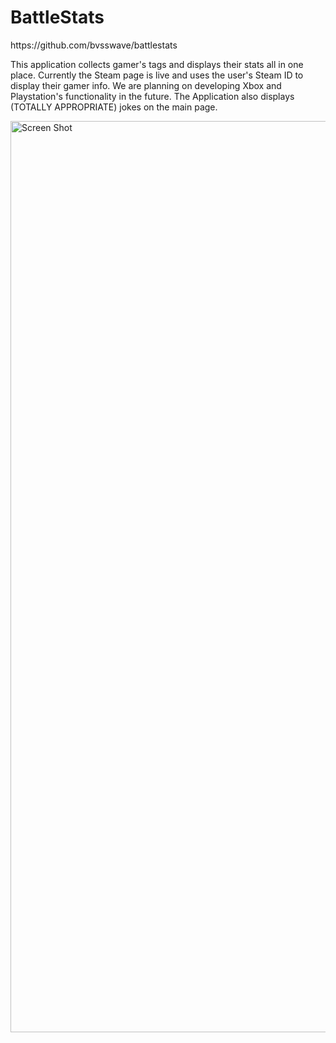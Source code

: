 # BattleStats

<p>https://github.com/bvsswave/battlestats</p>
  
 <p>This application collects gamer's tags and displays their stats all in one place. Currently the Steam page is live and uses the user's Steam ID to display their gamer info. We are planning on developing Xbox and Playstation's functionality in the future. The Application also displays (TOTALLY APPROPRIATE) jokes on the main page.
</p>

<img width="1458" alt="Screen Shot" src="https://user-images.githubusercontent.com/89813860/145515610-a353ccba-5c59-439e-bcb6-09a4d50e8e64.png">

